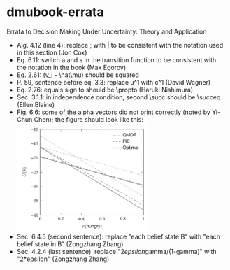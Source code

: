 # dmubook-errata
Errata to Decision Making Under Uncertainty: Theory and Application

* Alg. 4.12 (line 4): replace ; with | to be consistent with the notation used in this section (Jon Cox)
* Eq. 6.11: switch a and s in the transition function to be consistent with the notation in the book (Max Egorov)
* Eq. 2.61: (v_i - \hat\mu) should be squared
* P. 59, sentence before eq. 3.3: replace u^1 with c^1 (David Wagner)
* Eq. 2.76: equals sign to should be \propto (Haruki Nishimura)
* Sec. 3.1.1: in independence condition, second \succ should be \succeq (Ellen Blaine)
* Fig. 6.6: some of the alpha vectors did not print correctly (noted by Yi-Chun Chen); the figure should look like this: <img src="alphavectors.png" alt="fig.6.6" width="300">
* Sec. 6.4.5 (second sentence): replace "each belief state B" with "each belief state in B" (Zongzhang Zhang)
* Sec. 4.2.4 (last sentence): replace "2*epsilon*gamma/(1-gamma)" with "2*epsilon" (Zongzhang Zhang)
